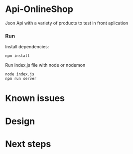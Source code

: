 # Api-OnlineShop
Json Api with a variety of  products to test in front aplication

### Run
Install dependencies:
```
npm install 
```
Run index.js file with node or nodemon
```
node index.js
npm run server
```

# Known issues

# Design

# Next steps
